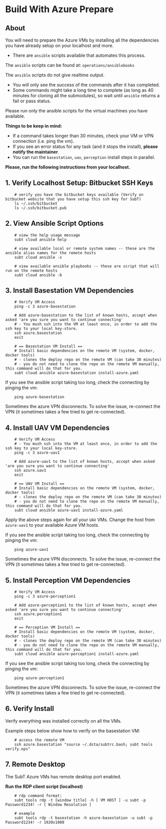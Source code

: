 # Build With Azure Prepare

## About

You will need to prepare the Azure VMs by installing all the dependencies you have already setup on your localhost and more.

- There are `ansible` scripts available that automates this process.

The `ansible` scripts can be found at: `operations/ansiblebooks`

The `ansible` scripts do not give realtime output.

- You will only see the success of the commands after it has completed.
- Some commands might take a long time to complete (as long as 40 minutes for cloning all the submodules), so wait until `ansible` returns a fail or pass status.

Please run only the ansible scripts for the virtual machines you have available.

**Things to be keep in mind:**

- If a command takes longer than 30 minutes, check your VM or VPN connection (i.e. ping the vm).
- If you see an error status for any task (and it stops the install), **please notify the maintainer**.
- You can run the `basestation`, `uav`, `perception` install steps in parallel.

**Please, run the following instructions from your localhost.**

## 1. Verify Localhost Setup: Bitbucket SSH Keys

        # verify you have the bitbucket keys available (Verify on bitbucket website that you have setup this ssh key for SubT)
        ls ~/.ssh/bitbucket
        ls ~/.ssh/bitbucket.pub

## 2. View Ansible Script Options

        # view the help usage message
        subt cloud ansible help

        # view available local or remote system names -- these are the ansible alias names for the remote hosts
        subt cloud ansible -s

        # view available ansible playbooks -- these are script that will run on the remote hosts
        subt cloud ansible -b

## 3. Install Basestation VM Dependencies

        # Verify VM Access
        ping -c 3 azure-basestation

        # Add azure-basestation to the list of known hosts, accept when asked 'are you sure you want to continue connecting'
        # - You mush ssh into the VM at least once, in order to add the ssh key to your local key-store.
        ssh azure.basestation
        exit

        # == Basestation VM Install ==
        # Install basic dependencies on the remote VM (system, docker, docker tools)
        # - clones the deploy repo on the remote VM (can take 30 minutes)
        # - you do not need to clone the repo on the remote VM manually, this command will do that for you.
        subt cloud ansible azure-basestation install-azure.yaml

If you see the ansible script taking too long, check the connecting by pinging the vm:

        ping azure-basestation

Sometimes the azure VPN disconnects. To solve the issue, re-connect the VPN (it sometimes takes a few tried to get re-connected).

## 4. Install UAV VM Dependencies

        # Verify VM Access
        # - You mush ssh into the VM at least once, in order to add the ssh key to your local key-store.
        ping -c 3 azure-uav1

        # Add azure-uav1 to the list of known hosts, accept when asked 'are you sure you want to continue connecting'
        ssh azure.uav1
        exit

        # == UAV VM Install ==
        # Install basic dependencies on the remote VM (system, docker, docker tools)
        # - clones the deploy repo on the remote VM (can take 30 minutes)
        # - you do not need to clone the repo on the remote VM manually, this command will do that for you.
        subt cloud ansible azure-uav1 install-azure.yaml

Apply the above steps again for all your `UAV` VMs. Change the host from `azure-uav1` to your available Azure VM hosts.

If you see the ansible script taking too long, check the connecting by pinging the vm:

        ping azure-uav1

Sometimes the azure VPN disconnects. To solve the issue, re-connect the VPN (it sometimes takes a few tried to get re-connected).

## 5. Install Perception VM Dependencies

        # Verify VM Access
        ping -c 3 azure-perception1

        # Add azure-perception1 to the list of known hosts, accept when asked 'are you sure you want to continue connecting'
        ssh azure.perception1
        exit

        # == Perception VM Install ==
        # Install basic dependencies on the remote VM (system, docker, docker tools)
        # - clones the deploy repo on the remote VM (can take 30 minutes)
        # - you do not need to clone the repo on the remote VM manually, this command will do that for you.
        subt cloud ansible azure-perception1 install-azure.yaml

If you see the ansible script taking too long, check the connecting by pinging the vm:

        ping azure-perception1

Sometimes the azure VPN disconnects. To solve the issue, re-connect the VPN (it sometimes takes a few tried to get re-connected).

## 6. Verify Install

Verify everything was installed correctly on all the VMs.

Example steps below show how to verify on the basestation VM:

        # access the remote VM
        ssh azure.basestation "source ~/.dsta/subtrc.bash; subt tools verify.ops"

## 7. Remote Desktop

The SubT Azure VMs has remote desktop port enabled.

**Run the RDP client script (localhost)**

        # rdp command format:
        subt tools rdp -t [window title] -h [ VM HOST ] -u subt -p Password1234! -r [ Window Resolution ]

        # example
        subt tools rdp -t basestation -h azure-basestation -u subt -p Password1234! -r 1920x1080

